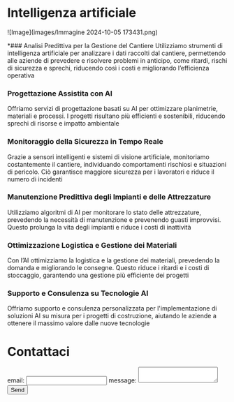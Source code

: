 # Intelligenza artificiale





![Image](images/Immagine 2024-10-05 173431.png)

*### Analisi Predittiva per la Gestione del Cantiere
Utilizziamo strumenti di intelligenza artificiale per analizzare i dati raccolti dal cantiere, permettendo alle aziende di prevedere e risolvere problemi in anticipo, come ritardi, rischi di sicurezza e sprechi, riducendo così i costi e migliorando l’efficienza operativa

### Progettazione Assistita con AI
Offriamo servizi di progettazione basati su AI per ottimizzare planimetrie, materiali e processi. I progetti risultano più efficienti e sostenibili, riducendo sprechi di risorse e impatto ambientale

### Monitoraggio della Sicurezza in Tempo Reale
Grazie a sensori intelligenti e sistemi di visione artificiale, monitoriamo costantemente il cantiere, individuando comportamenti rischiosi e situazioni di pericolo. Ciò garantisce maggiore sicurezza per i lavoratori e riduce il numero di incidenti

### Manutenzione Predittiva degli Impianti e delle Attrezzature
Utilizziamo algoritmi di AI per monitorare lo stato delle attrezzature, prevedendo la necessità di manutenzione e prevenendo guasti improvvisi. Questo prolunga la vita degli impianti e riduce i costi di inattività

### Ottimizzazione Logistica e Gestione dei Materiali
Con l’AI ottimizziamo la logistica e la gestione dei materiali, prevedendo la domanda e migliorando le consegne. Questo riduce i ritardi e i costi di stoccaggio, garantendo una gestione più efficiente dei progetti

### Supporto e Consulenza su Tecnologie AI
Offriamo supporto e consulenza personalizzata per l'implementazione di soluzioni AI su misura per i progetti di costruzione, aiutando le aziende a ottenere il massimo valore dalle nuove tecnologie

# Contattaci

<!-- modify this form HTML and place wherever you want your form -->
<form
  action="https://formspree.io/f/xwkyyobb"
  method="POST"
>
  <label>
   email:
    <input type="email" name="email">
  </label>
  <label>
    message:
    <textarea name="message"></textarea>
  </label>
  <!-- your other form fields go here -->
  <button type="submit">Send</button>
</form>

